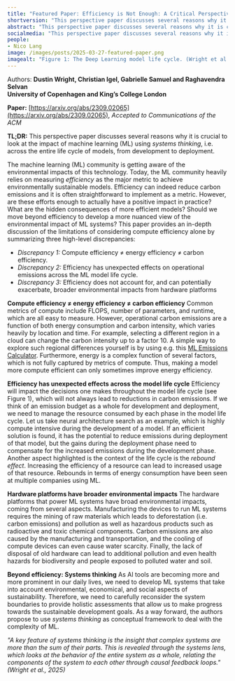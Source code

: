 ```yaml
---
title: "Featured Paper: Efficiency is Not Enough: A Critical Perspective of Environmentally Sustainable AI"
shortversion: "This perspective paper discusses several reasons why it is crucial to look at the impact of machine learning (ML) using systems thinking, i.e. across the entire life cycle of models, from development to deployment."
abstract: "This perspective paper discusses several reasons why it is crucial to look at the impact of machine learning (ML) using systems thinking, i.e. across the entire life cycle of models, from development to deployment."
socialmedia: "This perspective paper discusses several reasons why it is crucial to look at the impact of machine learning (ML) using systems thinking, i.e. across the entire life cycle of models, from development to deployment."
people:
- Nico Lang
image: /images/posts/2025-03-27-featured-paper.png
imagealt: "Figure 1: The Deep Learning model life cycle. (Wright et al., 2024)"
---
```


Authors: **Dustin Wright, Christian Igel, Gabrielle Samuel and Raghavendra Selvan<br />
University of Copenhagen and King’s College London**

**Paper:** [https://arxiv.org/abs/2309.02065](https://arxiv.org/abs/2309.02065), *Accepted to Communications of the ACM*

**TL;DR:** This perspective paper discusses several reasons why it is crucial to look at the impact of machine learning (ML) using *systems thinking*, i.e. across the entire life cycle of models, from development to deployment.

The machine learning (ML) community is getting aware of the environmental impacts of this technology. Today, the ML community heavily relies on measuring *efficiency* as the major metric to achieve environmentally sustainable models. Efficiency can indeed reduce carbon emissions and it is often straightforward to implement as a metric. However, are these efforts enough to actually have a positive impact in practice? What are the hidden consequences of more efficient models? Should we move beyond efficiency to develop a more nuanced view of the environmental impact of ML systems? This paper provides an in-depth discussion of the limitations of considering compute efficiency alone by summarizing three high-level discrepancies:

* *Discrepancy 1:* Compute efficiency ≠ energy efficiency ≠ carbon efficiency.
* *Discrepancy 2:* Efficiency has unexpected effects on operational emissions across the ML model life cycle.
* *Discrepancy 3:* Efficiency does not account for, and can potentially exacerbate, broader environmental impacts from hardware platforms

**Compute efficiency ≠ energy efficiency ≠ carbon efficiency**
Common metrics of compute include FLOPS, number of parameters, and runtime, which are all easy to measure. However, operational carbon emissions are a function of both energy consumption and carbon intensity, which varies heavily by location and time. For example, selecting a different region in a cloud can change the carbon intensity up to a factor 10\. A simple way to explore such regional differences yourself is by using e.g. this [ML Emissions Calculator](https://mlco2.github.io/impact/#compute). Furthermore, energy is a complex function of several factors, which is not fully captured by metrics of compute. Thus, making a model more compute efficient can only sometimes improve energy efficiency.

**Efficiency has unexpected effects across the model life cycle**
Efficiency will impact the decisions one makes throughout the model life cycle (see Figure 1), which will not always lead to reductions in carbon emissions. If we think of an emission budget as a whole for development and deployment, we need to manage the resource consumed by each phase in the model life cycle. Let us take neural architecture search as an example, which is highly compute intensive during the development of a model. If an efficient solution is found, it has the potential to reduce emissions during deployment of that model, but the gains during the deployment phase need to compensate for the increased emissions during the development phase. Another aspect highlighted is the context of the life cycle is the *rebound effect*. Increasing the efficiency of a resource can lead to increased usage of that resource. Rebounds in terms of energy consumption have been seen at multiple companies using ML.

**Hardware platforms have broader environmental impacts**
The hardware platforms that power ML systems have broad environmental impacts, coming from several aspects. Manufacturing the devices to run ML systems requires the mining of raw materials which leads to deforestation (i.e. carbon emissions) and pollution as well as hazardous products such as radioactive and toxic chemical components. Carbon emissions are also caused by the manufacturing and transportation, and the cooling of compute devices can even cause water scarcity. Finally, the lack of disposal of old hardware can lead to additional pollution and even health hazards for biodiversity and people exposed to polluted water and soil.

**Beyond efficiency: Systems thinking**
As AI tools are becoming more and more prominent in our daily lives, we need to develop ML systems that take into account environmental, economical, and social aspects of sustainability. Therefore, we need to carefully reconsider the system boundaries to provide holistic assessments that allow us to make progress towards the sustainable development goals. As a way forward, the authors propose to use *systems thinking* as conceptual framework to deal with the complexity of ML.

*"A key feature of systems thinking is the insight that complex systems are more than the sum of their parts. This is revealed through the systems lens, which looks at the behavior of the entire system as a whole, relating the components of the system to each other through causal feedback loops." (Wright et al., 2025\)*

